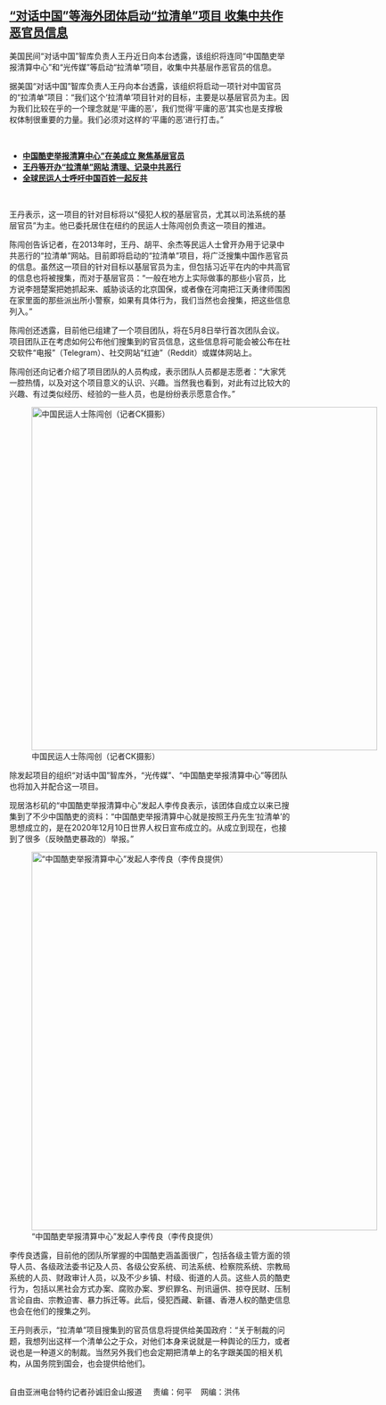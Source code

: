 <!--1620330315000-->
[“对话中国”等海外团体启动“拉清单”项目   收集中共作恶官员信息](https://www.rfa.org/mandarin/yataibaodao/renquanfazhi/sc-05062021134136.html)
------

<p></p><p>美国民间<span>“</span><span>对话中国</span><span>”</span><span>智库负责人王丹近日向本台透露，该组织将连同</span><span>“</span><span>中国酷吏举报清算中心</span><span>”</span><span>和</span><span>“</span><span>光传媒</span><span>”</span><span>等启动</span><span>“</span><span>拉清单</span><span>”</span><span>项目，收集中共基层作恶官员的信息。</span></p><p>据美国<span>“</span><span>对话中国</span><span>”</span><span>智库负责人王丹向本台透露，该组织将启动一项针对中国官员的</span><span>“</span><span>拉清单</span><span>”</span><span>项目：</span><span>“</span><span>我们这个</span><span>‘</span><span>拉清单</span><span>’</span><span>项目针对的目标，主要是以基层官员为主。因为我们比较在乎的一个理念就是</span><span>‘</span><span>平庸的恶</span><span>’</span><span>，我们觉得</span><span>‘</span><span>平庸的恶</span><span>’</span><span>其实也是支撑极权体制很重要的力量。我们必须对这样的</span><span>‘</span><span>平庸的恶</span><span>’</span><span>进行打击。</span><span>”</span></p><p><br/></p><ul><li><a href="https://www.rfa.org/mandarin/yataibaodao/renquanfazhi/sc-12142020135103.html"><strong>中国酷吏举报清算中心”在美成立 聚焦基层官员</strong></a></li><li><a href="https://www.rfa.org/mandarin/Xinwen/5-06032013111841.html"><strong>王丹等开办“拉清单”网站 清理、记录中共恶行</strong></a></li><li><strong><a href="https://www.rfa.org/mandarin/yataibaodao/junshiwaijiao/lf-09012020140908.html">全球民运人士呼吁中国百姓一起反共</a></strong></li></ul><p><br/></p><p><span>王丹表示，这一项目的针对目标将以</span><span>“</span><span>侵犯人权的基层官员，尤其以司法系统的基层官员</span><span>”</span><span>为主。他已委托居住在纽约的民运人士陈闯创负责这一项目的推进。</span></p><p><span>陈闯创告诉记者，在</span><span>2013</span><span>年时，王丹、胡平、余杰等民运人士曾开办用于记录中共恶行的</span><span>“</span><span>拉清单</span><span>”</span><span>网站。目前即将启动的</span><span>“</span><span>拉清单</span><span>”</span><span>项目，将广泛搜集中国作恶官员的信息。虽然这一项目的针对目标以基层官员为主，但包括习近平在内的中共高官的信息也将被搜集，而对于基层官员：</span><span>“</span><span>一般在地方上实际做事的那些小官员，比方说李翘楚案把她抓起来、威胁谈话的北京国保，或者像在河南把江天勇律师围困在家里面的那些派出所小警察，如果有具体行为，我们当然也会搜集，把这些信息列入。</span><span>”</span></p><p><span>陈闯创还透露，目前他已组建了一个项目团队，将在</span><span>5</span><span>月</span><span>8</span><span>日举行首次团队会议。项目团队正在考虑如何公布他们搜集到的官员信息，这些信息将可能会被公布在社交软件</span><span>“</span><span>电报</span><span>”</span><span>（</span><span>Telegram</span><span>）、社交网站</span><span>“</span><span>红迪</span><span>”</span><span>（</span><span>Reddit</span><span>）或媒体网站上。</span></p><p><span>陈闯创还向记者介绍了项目团队的人员构成，表示团队人员都是志愿者：</span><span>“</span><span>大家凭一腔热情，以及对这个项目意义的认识、兴趣。当然我也看到，对此有过比较大的兴趣、有过类似经历、经验的一些人员，也是纷纷表示愿意合作。</span><span>”</span></p><p><span><figure class="image-richtext image-inline captioned" style="width:620px;"><img alt="中国民运人士陈闯创（记者CK摄影）" height="616" src="https://www.rfa.org/mandarin/yataibaodao/renquanfazhi/sc-05062021134136.html/sc0506b.jpg/@@images/fb4563a6-361c-43a5-aa30-6cd02ed8cfcd.jpeg" title="sc0506b.jpg" width="620"/><figcaption class="image-caption">中国民运人士陈闯创（记者CK摄影）</figcaption><small></small></figure></span></p><p><span>除发起项目的组织</span><span>“</span><span>对话中国</span><span>”</span><span>智库外，</span><span>“</span><span>光传媒</span><span>”</span><span>、</span><span>“</span><span>中国酷吏举报清算中心</span><span>”</span><span>等团队也将加入并配合这一项目。</span></p><p><span>现居洛杉矶的</span><span>“</span><span>中国酷吏举报清算中心</span><span>”</span><span>发起人李传良表示，该团体自成立以来已搜集到了不少中国酷吏的资料：</span><span>“</span><span>中国酷吏举报清算中心就是按照王丹先生</span><span>‘</span><span>拉清单</span><span>’</span><span>的思想成立的，是在</span><span>2020</span><span>年</span><span>12</span><span>月</span><span>10</span><span>日世界人权日宣布成立的。从成立到现在，也接到了很多（反映酷吏暴政的）举报。</span><span>”</span></p><p><span><figure class="image-richtext image-inline captioned" style="width:620px;"><img alt="“中国酷吏举报清算中心”发起人李传良（李传良提供）" height="679" src="https://www.rfa.org/mandarin/yataibaodao/renquanfazhi/sc-05062021134136.html/sc0506c.jpg/@@images/ba7b471f-af19-4262-8937-dfe1b919b9fe.jpeg" title="sc0506c.jpg" width="620"/><figcaption class="image-caption">“中国酷吏举报清算中心”发起人李传良（李传良提供）</figcaption><small></small></figure></span></p><p><span>李传良透露，目前他的团队所掌握的中国酷吏涵盖面很广，包括各级主管方面的领导人员、各级政法委书记及人员、各级公安系统、司法系统、检察院系统、宗教局系统的人员、财政审计人员，以及不少乡镇、村级、街道的人员。这些人员的酷吏行为，包括以黑社会方式办案、腐败办案、罗织罪名、刑讯逼供、掠夺民财、压制言论自由、宗教迫害、暴力拆迁等。此后，侵犯西藏、新疆、香港人权的酷吏信息也会在他们的搜集之列。</span></p><p><span>王丹则表示，</span><span>“</span><span>拉清单</span><span>”</span><span>项目搜集到的官员信息将提供给美国政府：</span><span>“</span><span>关于制裁的问题，我想列出这样一个清单公之于众，对他们本身来说就是一种舆论的压力，或者说也是一种道义的制裁。当然另外我们也会定期把清单上的名字跟美国的相关机构，从国务院到国会，也会提供给他们。<p><br/>自由亚洲电台特约记者孙诚旧金山报道     责编：何平    网编：洪伟</p></span></p>
